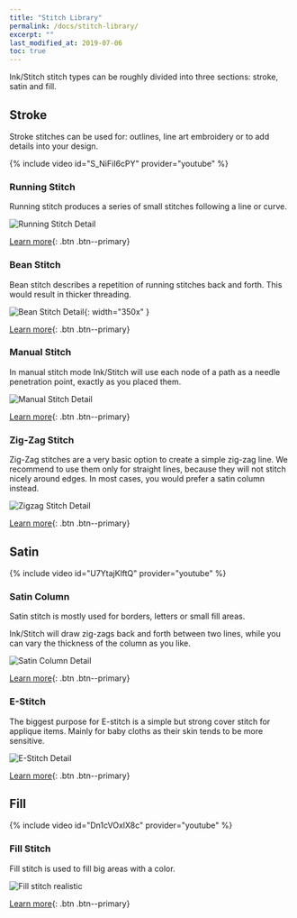 ```yaml
---
title: "Stitch Library"
permalink: /docs/stitch-library/
excerpt: ""
last_modified_at: 2019-07-06
toc: true
---
```

Ink/Stitch stitch types can be roughly divided into three sections: stroke, satin and fill.

## Stroke
Stroke stitches can be used for: outlines, line art embroidery or to add details into your design.

{% include video id="S_NiFiI6cPY" provider="youtube" %}

### Running Stitch
Running stitch produces a series of small stitches following a line or curve.

![Running Stitch Detail](/assets/images/docs/running-stitch-detail.jpg)

[Learn more](/docs/stitches/running-stitch/){: .btn .btn--primary}

### Bean Stitch
Bean stitch describes a repetition of running stitches back and forth. This would result in thicker threading.

![Bean Stitch Detail](/assets/images/docs/bean-stitch-detail.jpg){: width="350x" }

[Learn more](/docs/stitches/bean-stitch/){: .btn .btn--primary}

### Manual Stitch
In manual stitch mode Ink/Stitch will use each node of a path as a needle penetration point, exactly as you placed them.

![Manual Stitch Detail](/assets/images/docs/manual-stitch-detail.png)

[Learn more](/docs/stitches/manual-stitch/){: .btn .btn--primary}

### Zig-Zag Stitch
Zig-Zag stitches are a very basic option to create a simple zig-zag line. We recommend to use them only for straight lines, because they will not stitch nicely around edges. In most cases, you would prefer a satin column instead.

![Zigzag Stitch Detail](/assets/images/docs/zigzag-stitch-detail.png)

[Learn more](/docs/stitches/zigzag-stitch/){: .btn .btn--primary}


## Satin

{% include video id="U7YtajKlftQ" provider="youtube" %}

### Satin Column
Satin stitch is mostly used for borders, letters or small fill areas.

Ink/Stitch will draw zig-zags back and forth between two lines, while you can vary the thickness of the column as you like.

![Satin Column Detail](/assets/images/docs/satin-column-detail.png)

[Learn more](/docs/stitches/satin-column/){: .btn .btn--primary}

### E-Stitch
The biggest purpose for E-stitch is a simple but strong cover stitch for applique items. Mainly for baby cloths as their skin tends to be more sensitive.

![E-Stitch Detail](/assets/images/docs/e-stitch-detail.jpg)

[Learn more](/docs/stitches/e-stitch/){: .btn .btn--primary}


## Fill

{% include video id="Dn1cVOxlX8c" provider="youtube" %}

### Fill Stitch
Fill stitch is used to fill big areas with a color.

![Fill stitch realistic](/assets/images/docs/fill-stitch-realistic.png)

[Learn more](/docs/stitches/fill-stitch/){: .btn .btn--primary}
